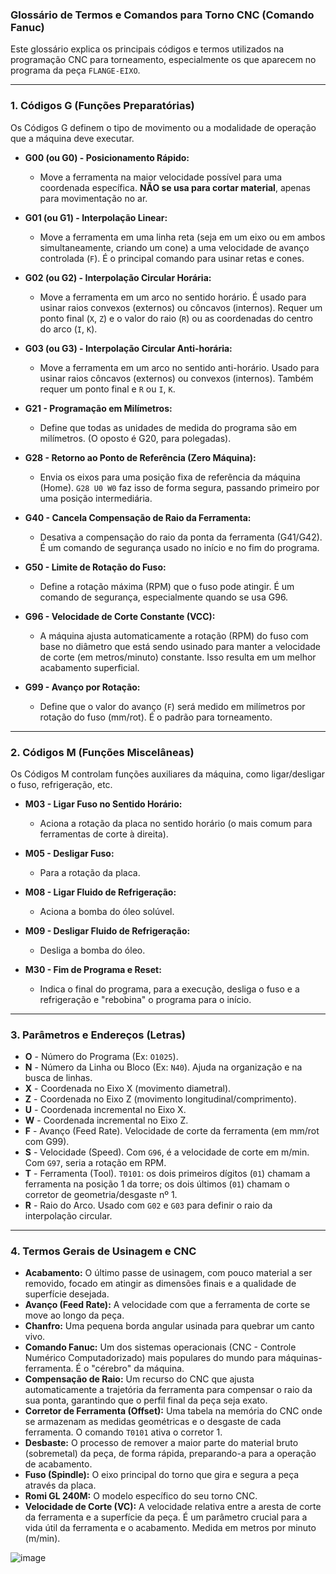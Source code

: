 ### **Glossário de Termos e Comandos para Torno CNC (Comando Fanuc)**

Este glossário explica os principais códigos e termos utilizados na programação CNC para torneamento, especialmente os que aparecem no programa da peça `FLANGE-EIXO`.

---

### **1. Códigos G (Funções Preparatórias)**

Os Códigos G definem o tipo de movimento ou a modalidade de operação que a máquina deve executar.

*   **G00 (ou G0) - Posicionamento Rápido:**
    *   Move a ferramenta na maior velocidade possível para uma coordenada específica. **NÃO se usa para cortar material**, apenas para movimentação no ar.

*   **G01 (ou G1) - Interpolação Linear:**
    *   Move a ferramenta em uma linha reta (seja em um eixo ou em ambos simultaneamente, criando um cone) a uma velocidade de avanço controlada (`F`). É o principal comando para usinar retas e cones.

*   **G02 (ou G2) - Interpolação Circular Horária:**
    *   Move a ferramenta em um arco no sentido horário. É usado para usinar raios convexos (externos) ou côncavos (internos). Requer um ponto final (`X`, `Z`) e o valor do raio (`R`) ou as coordenadas do centro do arco (`I`, `K`).

*   **G03 (ou G3) - Interpolação Circular Anti-horária:**
    *   Move a ferramenta em um arco no sentido anti-horário. Usado para usinar raios côncavos (externos) ou convexos (internos). Também requer um ponto final e `R` ou `I`, `K`.

*   **G21 - Programação em Milímetros:**
    *   Define que todas as unidades de medida do programa são em milímetros. (O oposto é G20, para polegadas).

*   **G28 - Retorno ao Ponto de Referência (Zero Máquina):**
    *   Envia os eixos para uma posição fixa de referência da máquina (Home). `G28 U0 W0` faz isso de forma segura, passando primeiro por uma posição intermediária.

*   **G40 - Cancela Compensação de Raio da Ferramenta:**
    *   Desativa a compensação do raio da ponta da ferramenta (G41/G42). É um comando de segurança usado no início e no fim do programa.

*   **G50 - Limite de Rotação do Fuso:**
    *   Define a rotação máxima (RPM) que o fuso pode atingir. É um comando de segurança, especialmente quando se usa G96.

*   **G96 - Velocidade de Corte Constante (VCC):**
    *   A máquina ajusta automaticamente a rotação (RPM) do fuso com base no diâmetro que está sendo usinado para manter a velocidade de corte (em metros/minuto) constante. Isso resulta em um melhor acabamento superficial.

*   **G99 - Avanço por Rotação:**
    *   Define que o valor do avanço (`F`) será medido em milímetros por rotação do fuso (mm/rot). É o padrão para torneamento.

---

### **2. Códigos M (Funções Miscelâneas)**

Os Códigos M controlam funções auxiliares da máquina, como ligar/desligar o fuso, refrigeração, etc.

*   **M03 - Ligar Fuso no Sentido Horário:**
    *   Aciona a rotação da placa no sentido horário (o mais comum para ferramentas de corte à direita).

*   **M05 - Desligar Fuso:**
    *   Para a rotação da placa.

*   **M08 - Ligar Fluido de Refrigeração:**
    *   Aciona a bomba do óleo solúvel.

*   **M09 - Desligar Fluido de Refrigeração:**
    *   Desliga a bomba do óleo.

*   **M30 - Fim de Programa e Reset:**
    *   Indica o final do programa, para a execução, desliga o fuso e a refrigeração e "rebobina" o programa para o início.

---

### **3. Parâmetros e Endereços (Letras)**

*   **O** - Número do Programa (Ex: `O1025`).
*   **N** - Número da Linha ou Bloco (Ex: `N40`). Ajuda na organização e na busca de linhas.
*   **X** - Coordenada no Eixo X (movimento diametral).
*   **Z** - Coordenada no Eixo Z (movimento longitudinal/comprimento).
*   **U** - Coordenada incremental no Eixo X.
*   **W** - Coordenada incremental no Eixo Z.
*   **F** - Avanço (Feed Rate). Velocidade de corte da ferramenta (em mm/rot com G99).
*   **S** - Velocidade (Speed). Com `G96`, é a velocidade de corte em m/min. Com `G97`, seria a rotação em RPM.
*   **T** - Ferramenta (Tool). `T0101`: os dois primeiros dígitos (`01`) chamam a ferramenta na posição 1 da torre; os dois últimos (`01`) chamam o corretor de geometria/desgaste nº 1.
*   **R** - Raio do Arco. Usado com `G02` e `G03` para definir o raio da interpolação circular.

---

### **4. Termos Gerais de Usinagem e CNC**

*   **Acabamento:** O último passe de usinagem, com pouco material a ser removido, focado em atingir as dimensões finais e a qualidade de superfície desejada.
*   **Avanço (Feed Rate):** A velocidade com que a ferramenta de corte se move ao longo da peça.
*   **Chanfro:** Uma pequena borda angular usinada para quebrar um canto vivo.
*   **Comando Fanuc:** Um dos sistemas operacionais (CNC - Controle Numérico Computadorizado) mais populares do mundo para máquinas-ferramenta. É o "cérebro" da máquina.
*   **Compensação de Raio:** Um recurso do CNC que ajusta automaticamente a trajetória da ferramenta para compensar o raio da sua ponta, garantindo que o perfil final da peça seja exato.
*   **Corretor de Ferramenta (Offset):** Uma tabela na memória do CNC onde se armazenam as medidas geométricas e o desgaste de cada ferramenta. O comando `T0101` ativa o corretor 1.
*   **Desbaste:** O processo de remover a maior parte do material bruto (sobremetal) da peça, de forma rápida, preparando-a para a operação de acabamento.
*   **Fuso (Spindle):** O eixo principal do torno que gira e segura a peça através da placa.
*   **Romi GL 240M:** O modelo específico do seu torno CNC.
*   **Velocidade de Corte (VC):** A velocidade relativa entre a aresta de corte da ferramenta e a superfície da peça. É um parâmetro crucial para a vida útil da ferramenta e o acabamento. Medida em metros por minuto (m/min).

![image](https://github.com/user-attachments/assets/3f70669c-53cd-4f2f-872f-b7db86df3cc6)
